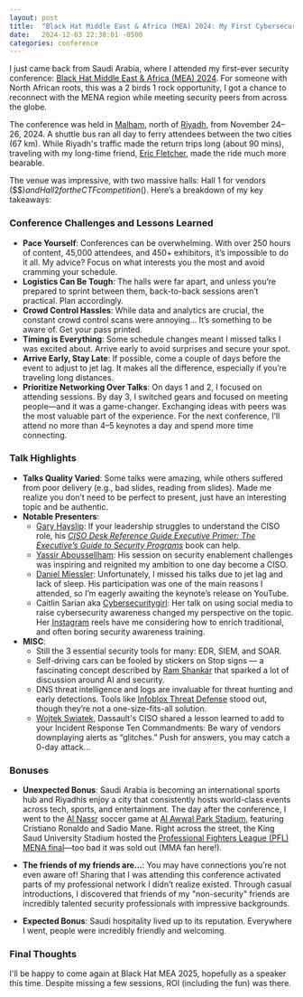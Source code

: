 ```yaml
---
layout: post
title:  "Black Hat Middle East & Africa (MEA) 2024: My First Cybersecurity Conference"
date:   2024-12-03 22:38:01 -0500
categories: conference
---
```


I just came back from Saudi Arabia, where I attended my first-ever security conference: [Black Hat Middle East & Africa (MEA) 2024](https://blackhatmea.com). For someone with North African roots, this was a 2 birds 1 rock opportunity, I got a chance to reconnect with the MENA region while meeting security peers from across the globe.

The conference was held in [Malham](https://maps.app.goo.gl/DoRNUYP3Arcj32gV7), north of [Riyadh](https://maps.app.goo.gl/T98pe6f8sAaeqpbUA), from November 24–26, 2024. A shuttle bus ran all day to ferry attendees between the two cities (67 km). While Riyadh's traffic made the return trips long (about 90 mins), traveling with my long-time friend, [Eric Fletcher](https://www.linkedin.com/in/ericefletcher), made the ride much more bearable.

The venue was impressive, with two massive halls: Hall 1 for vendors ($$$) and Hall 2 for the CTF competition ($). Here’s a breakdown of my key takeaways:

### **Conference Challenges and Lessons Learned**

- **Pace Yourself**: Conferences can be overwhelming. With over 250 hours of content, 45,000 attendees, and 450+ exhibitors, it’s impossible to do it all. My advice? Focus on what interests you the most and avoid cramming your schedule.
- **Logistics Can Be Tough**: The halls were far apart, and unless you’re prepared to sprint between them, back-to-back sessions aren’t practical. Plan accordingly.
- **Crowd Control Hassles**: While data and analytics are crucial, the constant crowd control scans were annoying... It’s something to be aware of. Get your pass printed.
- **Timing is Everything**: Some schedule changes meant I missed talks I was excited about. Arrive early to avoid surprises and secure your spot.
- **Arrive Early, Stay Late**: If possible, come a couple of days before the event to adjust to jet lag. It makes all the difference, especially if you’re traveling long distances.
- **Prioritize Networking Over Talks**: On days 1 and 2, I focused on attending sessions. By day 3, I switched gears and focused on meeting people—and it was a game-changer. Exchanging ideas with peers was the most valuable part of the experience. For the next conference, I’ll attend no more than 4–5 keynotes a day and spend more time connecting.

### **Talk Highlights**

- **Talks Quality Varied**: Some talks were amazing, while others suffered from poor delivery (e.g., bad slides, reading from slides). Made me realize you don’t need to be perfect to present, just have an interesting topic and be authentic.
- **Notable Presenters**:
  - [Gary Hayslip](https://blackhatmea.com/speaker/gary-hayslip-0): If your leadership struggles to understand the CISO role, his *[CISO Desk Reference Guide Executive Primer: The Executive’s Guide to Security Programs](https://www.amazon.com/CISO-Reference-Guide-Executive-Primer/dp/1955976058)* book can help.
  - [Yassir Aboussellham](https://blackhatmea.com/speaker/yassir-abousselham-0): His session on security enablement challenges was inspiring and reignited my ambition to one day become a CISO.
  - [Daniel Miessler](https://blackhatmea.com/speaker/daniel-miessler-0): Unfortunately, I missed his talks due to jet lag and lack of sleep. His participation was one of the main reasons I attended, so I’m eagerly awaiting the keynote’s release on YouTube.
  - Caitlin Sarian aka [Cybersecuritygirl](https://blackhatmea.com/speaker/caitlin-sarian): Her talk on using social media to raise cybersecurity awareness changed my perspective on the topic. Her [Instagram](https://www.instagram.com/cybersecuritygirl/) reels have me considering how to enrich traditional, and often boring security awareness training.
- **MISC**:
  - Still the 3 essential security tools for many: EDR, SIEM, and SOAR.
  - Self-driving cars can be fooled by stickers on Stop signs — a fascinating concept described by [Ram Shankar](https://www.amazon.com/Not-Bug-But-Sticker-Learning/dp/1119883989) that sparked a lot of discussion around AI and security.
  - DNS threat intelligence and logs are invaluable for threat hunting and early detections. Tools like [Infoblox Threat Defense](https://www.infoblox.com/products/threat-defense/) stood out, though they’re not a one-size-fits-all solution.
  - [Wojtek Swiatek](https://blackhatmea.com/speaker/wojtek-swiatek), Dassault's CISO shared a lesson learned to add to your Incident Response Ten Commandments: Be wary of vendors downplaying alerts as “glitches.” Push for answers, you may catch a 0-day attack... 

### **Bonuses**

- **Unexpected Bonus**: Saudi Arabia is becoming an international sports hub and Riyadhis enjoy a city that consistently hosts world-class events across tech, sports, and entertainment. The day after the conference, I went to the [Al Nassr](https://alnassr-shop.com) soccer game at [Al Awwal Park Stadium](https://www.victoryarena.com/en), featuring Cristiano Ronaldo and Sadio Mane. Right across the street, the King Saud University Stadium hosted the [Professional Fighters League (PFL) MENA final](https://pflmma.com/event/2024-mena-4)—too bad it was sold out (MMA fan here!). 

- **The friends of my friends are...**: You may have connections you’re not even aware of! Sharing that I was attending this conference activated parts of my professional network I didn’t realize existed. Through casual introductions, I discovered that friends of my "non-security" friends are incredibly talented security professionals with impressive backgrounds.

- **Expected Bonus**: Saudi hospitality lived up to its reputation. Everywhere I went, people were incredibly friendly and welcoming.

### **Final Thoughts**

I'll be happy to come again at Black Hat MEA 2025, hopefully as a speaker this time. Despite missing a few sessions, ROI (including the fun) was there.
